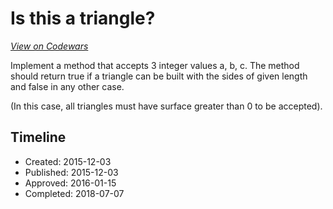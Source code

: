 # Is this a triangle?
[*View on Codewars*](https://www.codewars.com/kata/is-this-a-triangle)

Implement a method that accepts 3 integer values a, b, c. The method should return true if a triangle can be built with the sides of given length and false in any other case.

(In this case, all triangles must have surface greater than 0 to be accepted).


## Timeline
- Created: 2015-12-03
- Published: 2015-12-03
- Approved: 2016-01-15
- Completed: 2018-07-07